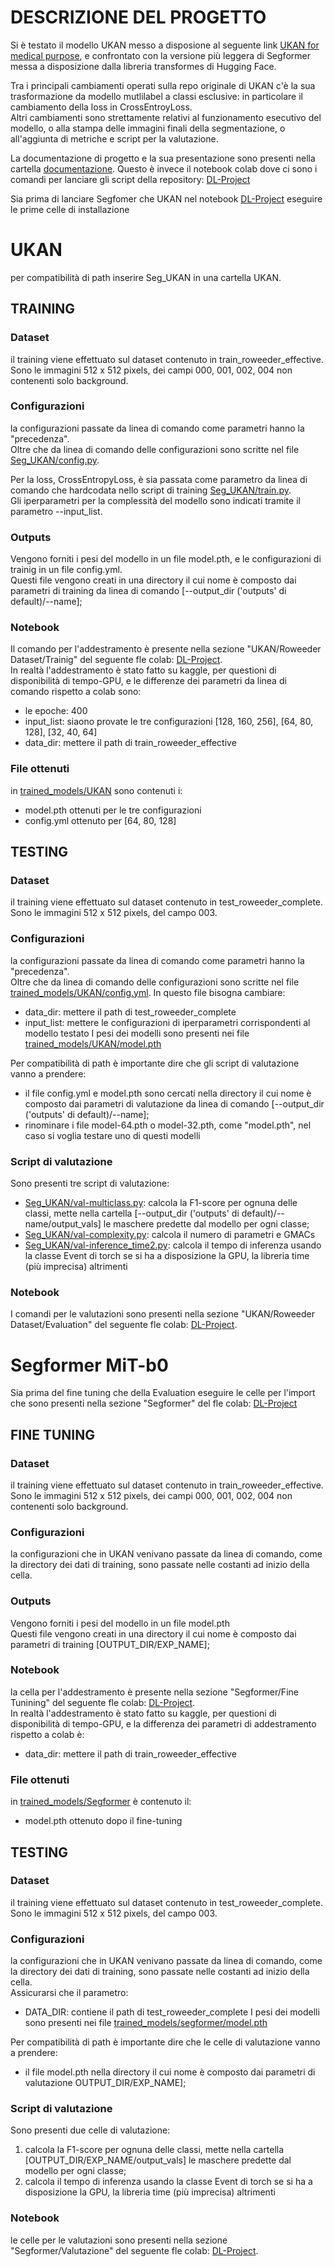 # DESCRIZIONE DEL PROGETTO
Si è testato il modello UKAN messo a disposione al seguente link [UKAN for medical purpose](https://github.com/CUHK-AIM-Group/U-KAN.git), e confrontato con la versione più leggera di Segformer messa a disposizione dalla libreria transformes di Hugging Face.<br>

Tra i principali cambiamenti operati sulla repo originale di UKAN c'è la sua trasformazione da modello mutlilabel a classi esclusive: in particolare il cambiamento della loss in CrossEntroyLoss.<br>
Altri cambiamenti sono strettamente relativi al funzionamento esecutivo del modello, o alla stampa delle immagini finali della segmentazione, o all'aggiunta di metriche e script per la valutazione.

La documentazione di progetto e la sua presentazione sono presenti nella cartella [documentazione](https://github.com/ElenaTavoletti/UKAN_weeder/tree/main/documentazione).
Questo è invece il notebook colab dove ci sono i comandi per lanciare gli script della repository: [DL-Project](https://colab.research.google.com/drive/1_q9pZcAzU3vpXVue3c7ehwbQIbVJ2MqW?usp=sharing)

Sia prima di lanciare Segfomer che UKAN nel notebook [DL-Project](https://colab.research.google.com/drive/1_q9pZcAzU3vpXVue3c7ehwbQIbVJ2MqW?usp=sharing) eseguire le prime celle di installazione
# UKAN
per compatibilità di path inserire Seg_UKAN in una cartella UKAN.
## TRAINING
### Dataset
il training viene effettuato sul dataset contenuto in train_roweeder_effective.<br>
Sono le immagini 512 x 512 pixels, dei campi 000, 001, 002, 004 non contenenti solo background.
### Configurazioni
la configurazioni passate da linea di comando come parametri hanno la "precedenza". <br>
Oltre che da linea di comando delle configurazioni sono scritte nel file [Seg_UKAN/config.py](https://github.com/ElenaTavoletti/UKAN_weeder/blob/main/Seg_UKAN/config.py).

Per la loss, CrossEntropyLoss, è sia passata come parametro da linea di comando che hardcodata nello script di training [Seg_UKAN/train.py](https://github.com/ElenaTavoletti/UKAN_weeder/blob/main/Seg_UKAN/train.py). <br>
Gli iperparametri per la complessità del modello sono indicati tramite il parametro --input_list.
### Outputs
Vengono forniti i pesi del modello in un file model.pth, e le configurazioni di trainig in un file config.yml.<br>
Questi file vengono creati in una directory il cui nome è composto dai parametri di training da linea di comando [--output_dir ('outputs' di default)/--name];
### Notebook
Il comando per l'addestramento è presente nella sezione "UKAN/Roweeder Dataset/Trainig" del seguente fle colab: [DL-Project](https://colab.research.google.com/drive/1_q9pZcAzU3vpXVue3c7ehwbQIbVJ2MqW?usp=sharing).<br>
In realtà l'addestramento è stato fatto su kaggle, per questioni di disponibilità di tempo-GPU, e le differenze dei parametri da linea di comando rispetto a colab sono:
- le epoche: 400
- input_list: siaono provate le tre configurazioni [128, 160, 256], [64, 80, 128], [32, 40, 64]
- data_dir: mettere il path di train_roweeder_effective
### File ottenuti
in [trained_models/UKAN](https://github.com/ElenaTavoletti/UKAN_weeder/tree/main/trained_models/UKAN) sono contenuti i:
- model.pth ottenuti per le tre configurazioni
- config.yml ottenuto per [64, 80, 128]
## TESTING
### Dataset
il training viene effettuato sul dataset contenuto in test_roweeder_complete.<br>
Sono le immagini 512 x 512 pixels, del campo 003.
### Configurazioni
la configurazioni passate da linea di comando come parametri hanno la "precedenza". <br>
Oltre che da linea di comando delle configurazioni sono scritte nel file [trained_models/UKAN/config.yml](). In questo file bisogna cambiare:
- data_dir: mettere il path di test_roweeder_complete
- input_list: mettere le configurazioni di iperparametri corrispondenti al modello testato
I pesi dei modelli sono presenti nei file [trained_models/UKAN/model.pth](https://github.com/ElenaTavoletti/UKAN_weeder/tree/main/trained_models/UKAN)

Per compatibilità di path è importante dire che gli script di valutazione vanno a prendere:
-  il file config.yml e model.pth sono cercati nella directory il cui nome è composto dai parametri di valutazione da linea di comando [--output_dir ('outputs' di default)/--name];
-  rinominare i file model-64.pth o model-32.pth, come "model.pth", nel caso si voglia testare uno di questi modelli
### Script di valutazione
Sono presenti tre script di valutazione:
- [Seg_UKAN/val-multiclass.py](https://github.com/ElenaTavoletti/UKAN_weeder/blob/main/Seg_UKAN/val-multiclass.py): calcola la F1-score per ognuna delle classi, mette nella cartella [--output_dir ('outputs' di default)/--name/output_vals] le maschere predette dal modello per ogni classe;
- [Seg_UKAN/val-complexity.py](https://github.com/ElenaTavoletti/UKAN_weeder/blob/main/Seg_UKAN/val-complexity.py): calcola il numero di parametri e GMACs
- [Seg_UKAN/val-inference_time2.py](https://github.com/ElenaTavoletti/UKAN_weeder/blob/main/Seg_UKAN/val-inference_time2.py): calcola il tempo di inferenza usando la classe Event di torch se si ha a disposizione la GPU, la libreria time (più imprecisa) altrimenti
### Notebook
I comandi per le valutazioni sono presenti nella sezione "UKAN/Roweeder Dataset/Evaluation" del seguente fle colab: [DL-Project](https://colab.research.google.com/drive/1_q9pZcAzU3vpXVue3c7ehwbQIbVJ2MqW?usp=sharing).<br>

# Segformer MiT-b0
Sia prima del fine tuning che della Evaluation eseguire le celle per l'import che sono presenti nella sezione "Segformer" del fle colab: [DL-Project](https://colab.research.google.com/drive/1_q9pZcAzU3vpXVue3c7ehwbQIbVJ2MqW?usp=sharing)
## FINE TUNING
### Dataset
il training viene effettuato sul dataset contenuto in train_roweeder_effective.<br>
Sono le immagini 512 x 512 pixels, dei campi 000, 001, 002, 004 non contenenti solo background.
### Configurazioni
la configurazioni che in UKAN venivano passate da linea di comando, come la directory dei dati di training, sono passate nelle costanti ad inizio della cella.<br>
### Outputs
Vengono forniti i pesi del modello in un file model.pth<br>
Questi file vengono creati in una directory il cui nome è composto dai parametri di training [OUTPUT_DIR/EXP_NAME];
### Notebook
la cella per l'addestramento è presente nella sezione "Segformer/Fine Tunining" del seguente fle colab: [DL-Project](https://colab.research.google.com/drive/1_q9pZcAzU3vpXVue3c7ehwbQIbVJ2MqW?usp=sharing).<br>
In realtà l'addestramento è stato fatto su kaggle, per questioni di disponibilità di tempo-GPU, e la differenza dei parametri di addestramento rispetto a colab è:
- data_dir: mettere il path di train_roweeder_effective
### File ottenuti
in [trained_models/Segformer](https://github.com/ElenaTavoletti/UKAN_weeder/tree/main/trained_models/segformer) è contenuto il:
- model.pth ottenuto dopo il fine-tuning
## TESTING
### Dataset
il training viene effettuato sul dataset contenuto in test_roweeder_complete.<br>
Sono le immagini 512 x 512 pixels, del campo 003.
### Configurazioni
la configurazioni che in UKAN venivano passate da linea di comando, come la directory dei dati di training, sono passate nelle costanti ad inizio della cella.<br>
Assicurarsi che il parametro:
- DATA_DIR: contiene il path di test_roweeder_complete
I pesi dei modelli sono presenti nei file [trained_models/segformer/model.pth](https://github.com/ElenaTavoletti/UKAN_weeder/blob/main/trained_models/segformer/model.pth)

Per compatibilità di path è importante dire che le celle di valutazione vanno a prendere:
-  il file model.pth nella directory il cui nome è composto dai parametri di valutazione OUTPUT_DIR/EXP_NAME];
### Script di valutazione
Sono presenti due celle di valutazione:
1. calcola la F1-score per ognuna delle classi, mette nella cartella [OUTPUT_DIR/EXP_NAME/output_vals] le maschere predette dal modello per ogni classe;
2. calcola il tempo di inferenza usando la classe Event di torch se si ha a disposizione la GPU, la libreria time (più imprecisa) altrimenti
### Notebook
le celle per le valutazioni sono presenti nella sezione "Segformer/Valutazione" del seguente fle colab: [DL-Project](https://colab.research.google.com/drive/1_q9pZcAzU3vpXVue3c7ehwbQIbVJ2MqW?usp=sharing).<br>
